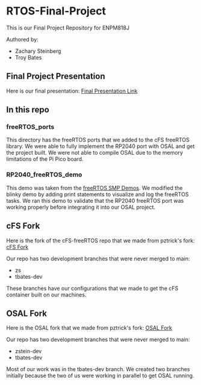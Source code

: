 # RTOS-Final-Project
This is our Final Project Repository for ENPM818J

Authored by:
- Zachary Steinberg
- Troy Bates

## Final Project Presentation

Here is our final presentation: [Final Presentation Link](https://docs.google.com/presentation/d/1q5KIJI5jbNL6v5L2D7ayR7ZGshla-eqgIjCNhvCPU5o/edit?usp=sharing)

## In this repo

### freeRTOS_ports 

This directory has the freeRTOS ports that we added to the cFS freeRTOS library. We were able to fully implement the RP2040 port with OSAL and get the project built. We were not able to compile OSAL due to the memory limitations of the Pi Pico board.

### RP2040_freeRTOS_demo

This demo was taken from the [freeRTOS SMP Demos](https://www.freertos.org/Documentation/02-Kernel/02-Kernel-features/13-Symmetric-multiprocessing-introduction). We modified the blinky demo by adding print statements to visualize and log the freeRTOS tasks. We ran this demo to validate that the RP2040 freeRTOS port was working properly before integrating it into our OSAL project.

## cFS Fork

Here is the fork of the cFS-freeRTOS repo that we made from pztrick's fork: [cFS Fork](https://github.com/zstein13/cfs-freertos/tree/main)

Our repo has two development branches that were never merged to main:

- zs
- tbates-dev

These branches have our configurations that we made to get the cFS container built on our machines.

## OSAL Fork

Here is the OSAL fork that we made from pztrick's fork: [OSAL Fork](https://github.com/too9le/osal)

Our repo has two development branches that were never merged to main:

- zstein-dev
- tbates-dev

Most of our work was in the tbates-dev branch. We created two branches initially because the two of us were working in parallel to get OSAL running.

